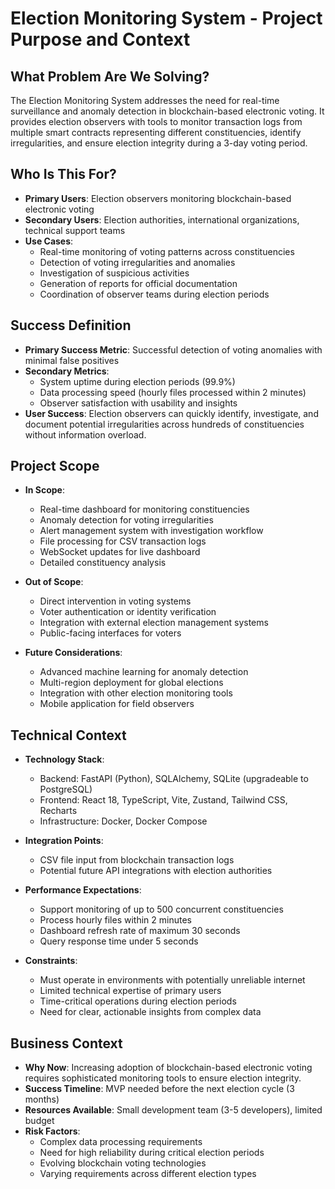 # Election Monitoring System - Project Purpose and Context

## What Problem Are We Solving?
The Election Monitoring System addresses the need for real-time surveillance and anomaly detection in blockchain-based electronic voting. It provides election observers with tools to monitor transaction logs from multiple smart contracts representing different constituencies, identify irregularities, and ensure election integrity during a 3-day voting period.

## Who Is This For?
- **Primary Users**: Election observers monitoring blockchain-based electronic voting
- **Secondary Users**: Election authorities, international organizations, technical support teams
- **Use Cases**: 
  - Real-time monitoring of voting patterns across constituencies
  - Detection of voting irregularities and anomalies
  - Investigation of suspicious activities
  - Generation of reports for official documentation
  - Coordination of observer teams during election periods

## Success Definition
- **Primary Success Metric**: Successful detection of voting anomalies with minimal false positives
- **Secondary Metrics**: 
  - System uptime during election periods (99.9%)
  - Data processing speed (hourly files processed within 2 minutes)
  - Observer satisfaction with usability and insights
- **User Success**: Election observers can quickly identify, investigate, and document potential irregularities across hundreds of constituencies without information overload.

## Project Scope
- **In Scope**: 
  - Real-time dashboard for monitoring constituencies
  - Anomaly detection for voting irregularities
  - Alert management system with investigation workflow
  - File processing for CSV transaction logs
  - WebSocket updates for live dashboard
  - Detailed constituency analysis
  
- **Out of Scope**: 
  - Direct intervention in voting systems
  - Voter authentication or identity verification
  - Integration with external election management systems
  - Public-facing interfaces for voters
  
- **Future Considerations**: 
  - Advanced machine learning for anomaly detection
  - Multi-region deployment for global elections
  - Integration with other election monitoring tools
  - Mobile application for field observers

## Technical Context
- **Technology Stack**: 
  - Backend: FastAPI (Python), SQLAlchemy, SQLite (upgradeable to PostgreSQL)
  - Frontend: React 18, TypeScript, Vite, Zustand, Tailwind CSS, Recharts
  - Infrastructure: Docker, Docker Compose
  
- **Integration Points**: 
  - CSV file input from blockchain transaction logs
  - Potential future API integrations with election authorities
  
- **Performance Expectations**: 
  - Support monitoring of up to 500 concurrent constituencies
  - Process hourly files within 2 minutes
  - Dashboard refresh rate of maximum 30 seconds
  - Query response time under 5 seconds
  
- **Constraints**: 
  - Must operate in environments with potentially unreliable internet
  - Limited technical expertise of primary users
  - Time-critical operations during election periods
  - Need for clear, actionable insights from complex data

## Business Context
- **Why Now**: Increasing adoption of blockchain-based electronic voting requires sophisticated monitoring tools to ensure election integrity.
- **Success Timeline**: MVP needed before the next election cycle (3 months)
- **Resources Available**: Small development team (3-5 developers), limited budget
- **Risk Factors**: 
  - Complex data processing requirements
  - Need for high reliability during critical election periods
  - Evolving blockchain voting technologies
  - Varying requirements across different election types